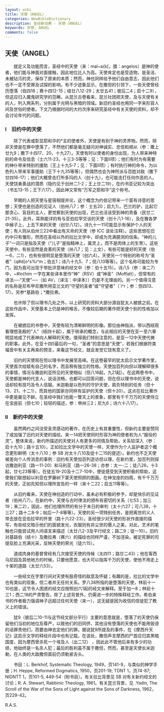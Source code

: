 ```yaml
---
layout: wiki
title: 天使（ANGEL）
categories: NewBibleDictionary
description: 圣经新词典 - 天使（ANGEL）
keywords: 天使, ANGEL
comments: false
---
```


## 天使（ANGEL）

　　就定义及功能而言，圣经中的天使（来：mal~a{k[，腊：angelos）是神的使者，他们能与神面对面接触，因此地位比人为高。天使肯定也是受造物，是圣洁、未被玷污的灵，保存了原来的本质；然而，神也同样给予他们自由意志，因此他们也不一定不受罪及试探的影响。有不少迹象显示，在撒但的引领下，一些天使曾经历堕落（伯四18；赛十四12-15；结廿八12-29；太廿五41；彼后二4；启十二9），但这应归入魔鬼研究学的范畴。从昆兰古卷看来，昆兰社团把天使，及与天使有关的人，列入两系列，分别属于光明与黑暗的领域。新旧约圣经也用同一字来形容人间及世俗的使者。下文乃根据时间的大约次序来研究圣经中有关天使的资料，却不会讨论年代的问题。

### Ⅰ　旧约中的天使

　　除了代表或彰显耶和华的*主的使者外，天使是有别于神的灵界物。然而，除非天使是在罪中堕落了，不然他们都是毫无疑问对神诚实、忠信和顺从（参：撒上廿九9；撒下十四17、20，十九27）。天使有时以使者的身份出现，为人带来神特别的命令及信息（士六11-23，十三3-5等等；见：下面Ⅱ项）；他们有时为有需要的神仆带来特别的援助（王上十九5-7；见：下面Ⅱ项）；有时执行神的命令，为以色列人带来军事援助（王下十九35等等），但偶然也会为神所派与百姓对敌（撒下廿四16-17）；他们大概曾击打所多玛的人（创十九），也可能击打任何作恶的人。天使饶勇善战的潜质（隐约见于创卅二1-2；王上廿二19），在约书亚记较为突出（书五13-15；王下六17），因此神又常有“万军之耶和华”这个称号。

　　早期的人把天使与星宿相提并论，这个概念为约伯记带来一个富有诗意的思想；天使也是创造的见证人（伯卅八7；参：士五20；启九1）。巴兰的驴，比起它那贪心、盲目的主人，更觉察到天使的出现，巴兰也活该受到神的责备（民廿二21-35）。此外，耳熟能详的有与亚伯拉罕交谈的天使（创十八1-16），及在雅各梦中梯子上，上去下来的天使（创廿八12）。诗九十一11可能显示有保护个人的天使；有人则从伯卅三22中看出有灭命的天使（参 ICC 该处注释）。这些思想在旧约中只有雏形，然而在圣经以外的拉比文学中，却成为充满臆测的信条。“神的儿子”一词只是指及天使（“儿子”是指精神上，属灵上，而不是肉体上的生育）。这些天使中，有些显然是良善的天使（卅八7；见：上文），有些可能是好的天使（伯一6，二1），也有些很明显是堕落的天使（创六4）。天使另一个特别的称号为“圣者”（q#d[o^s%i^m；伯五1；诗八十九5、7；但八13等等）。这个名称可能较为专门，因为竟可出现于带批评意味的经文中（参：伯十五15）。诗八5（参：来二7）中，~#lo{him 一字在某些译本里作“神”（RSV）或“神圣”（Moffatt），但常有的译法──“天使”──（如 AV，〔译注：中译本〕）仍是不无理由的。另一个值得注意的名称是尼布甲尼撒所用亚兰文的“守望的圣者”或“守望者”（`i^r；参：但四13、17）。另参*基路伯；*撒拉弗。

　　也许除了但以理书几处之外，以上研究的资料大部分源自犹太人被掳之前。在这些作品中，天使基本上仍是神的喉舌，不像较后期的著作把天使个别的性格加以发挥。

　　在被掳后的书卷中，天使有较为清晰鲜明的形像。那位由神指派，带以西结观看理想圣殿的“人”（结四十起），属于转承的概念，与此相应的天使在亚一至六章明显地成了代表神向人解释的天使。值得我们特别注意的，是亚一12中天使代祷的职事。此外，在亚十四5最后的一句，“圣者”的意思是“天使”，若我们根据符类福音中有关主再来的预言，来看这节经文，就会发觉它饶有意义了。

　　旧约的天使观在但以理书中发展至高峰。在这卷最早的犹太启示文学著作里，天使首次给赋有自己的名字，而且稍有独立的性格。天使加百列向但以理解释很多的事情，情况与撒迦利亚所见的天使相似（但八16起，九21起）。在这两卷书中，天使都是神的代言人，说话流畅，也都可以回答问题，但在但以理书中的天使，说话却较有技巧及令人信服。米迦勒是以色列的守护天使，肩负特别的任务（但十13、21，十二1），而其他的国家亦同样有监护的天使（但十20）。这点在拉比著作中更是屡见不鲜。在圣经中我们也能一瞥天上的景象，那里有千千万万的天使侍立在宝座前（但七10；较轻的描述，参：申卅三2；尼九6；诗六十八17）。

### Ⅱ　新约中的天使

　　虽然两约之间没受圣灵感动的著作，在历史上有其重要性，但新约主要是赞同了或加强了旧约对天使的描绘。来一14把天使同时形容为神的使者和为人“服役的灵”。整体来说，新约所描述的天使对人有更多的同情及帮助，关系较深入（参：启十九10；路十五10）。正如拉比文学中的天使一样，天使作为个人监护者这个概念更形鲜明（太十八10；参 SB 对太十八10及徒十二15的提述）。新约也不乏天使被差向个人传消息的事例：旧约有天使加百列造访但以理，在新约里，加百列则探访撒迦利亚（路一11-20）和马利亚（路一26-38；亦参：太一-二；徒八26，十3起，廿七23等等）。在徒五19-20及十二7-10中，使徒感受到天使积极的帮助，这使我们联想起以利亚在罗藤树下蒙天使照顾的图画。在神宝座的四周，有千千万万的天使，正如先知但以理所宣告的一样（来十二22；启五11等等）。

　　从旧约看来，天使在神创造的行动中，虽未必有积极的参予，却是快乐的见证者（伯卅八7）。在新约中，天使与古时律法的颁布有密切的关系（七53；加三19；来二2），因此，他们也理所然的有分于末日的审判（太十六27；可八38，十三27；路十二8-9；帖后一7-8等等）。天使的另一项特别任务，是把离世的义人带去放在亚伯拉罕的怀里（路十六22-23）。圣经很少对天使的形状作直接的描写，有些经文暗示他们的面貌发光，衣服则有非尘世的慑人之美，对此，艺术的笔触也只能尝试用人间语言来描述（太廿八2-3及平行经文；路二9；徒一10）。旧约对基路伯（结十）及撒拉弗（赛六）的描绘也同样严谨，不加渲染。被定死罪的司提反脸上充满光采，反映天使的荣光（徒六15）。

　　道成肉身的基督曾经有几次接受天使的侍候（太四11；路廿二43）；他在客西马尼园及其他地方的时候，只要他愿意，也大可以指挥千万的天使，使他不用走上十架的道路（太廿六53）。

　　一些经文在字里行间对天使有股奇怪的敌意及怀疑；有趣的是，拉比的文学中也有类似的现象，但二者并无任何关系。罗八38所指的是堕落的天使，林前十一10也是，这节令人困惑的经文应按照创六1起的经文来解释。至于加一8；林前十三1；西二18的严肃警告，除了上述背景外，仍需进一步的特殊释经工作。希伯来书的作者极力强调神子远超过任何天使（来一），这无疑是因为收信的信徒犯了教义上的错误。

　　犹9（彼后二10-11与这节经文部分平行）主要的意思就是，堕落了的天使仍保留他们当初的地位及尊严，以致他们的旧同侪、其他没有堕落的天使也不能用毁谤的话罪责他们，而要由神去定他们的罪。据说犹9所提及的事件，在《摩西升天记》这启示文学的释经片段中也有记载。在该处，撒但声言摩西的尸首应归其黑暗国度，因为摩西曾杀死一个埃及人（出二12） ，因此此不管他后来有多少的功绩，他始终是一名杀人犯；最后的胜利虽不属于撒但，然而，甚至是天使长米迦勒，在人类的大敌撒但面前仍须勒紧舌头。

　　书目：L. Berkhof, Systematic Theology, 1949，页141-9，与类似的神学手册；H. Heppe, Reformed Dogmatics, 1950，页201-19; TDNT 1，页74-87; NIDNTT 1，页101-5, 449-54（附书目）。有关拉比背景见 SB 对有关新约经文的讨论；R. A. Stewart, Rabbinic Theology, 1961。有关昆兰背景，见 .Yadin, The Scroll of the War of the Sons of Light against the Sons of Darkness, 1962，页229-42。

R.A.S.
